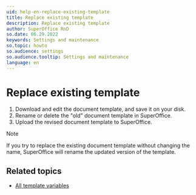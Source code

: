 ```yaml
---
uid: help-en-replace-existing-template
title: Replace existing template
description: Replace existing template
author: SuperOffice RnD
so.date: 06.29.2022
keywords: Settings and maintenance
so.topic: howto
so.audience: settings
so.audience.tooltip: Settings and maintenance
language: en
---
```


# Replace existing template

1. Download and edit the document template, and save it on your disk.
2. Rename or delete the "old" document template in SuperOffice.
3. Upload the revised document template to SuperOffice.

> [!NOTE]
> If you try to replace the existing document template without changing the name, SuperOffice will rename the updated version of the template.

## Related topics

* [All template variables][1]

<!-- Referenced links -->
[1]:https://docs.superoffice.com/en/document/templates/variables/index.html

<!-- Referenced images -->

